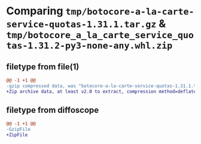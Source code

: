 # Comparing `tmp/botocore-a-la-carte-service-quotas-1.31.1.tar.gz` & `tmp/botocore_a_la_carte_service_quotas-1.31.2-py3-none-any.whl.zip`

## filetype from file(1)

```diff
@@ -1 +1 @@
-gzip compressed data, was "botocore-a-la-carte-service-quotas-1.31.1.tar", last modified: Sat Jul  8 01:42:47 2023, max compression
+Zip archive data, at least v2.0 to extract, compression method=deflate
```

## filetype from diffoscope

```diff
@@ -1 +1 @@
-GzipFile
+ZipFile
```

